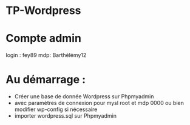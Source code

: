 # TP-Wordpress

Compte admin
===================
login : fey89
mdp: Barthélémy12

Au démarrage :
====================
- Créer une base de donnée Wordpress sur Phpmyadmin
- avec paramètres de connexion pour mysl root et mdp 0000
ou bien modifier wp-config si nécessaire
- importer wordpress.sql sur Phpmyadmin
